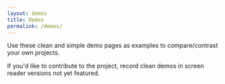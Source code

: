 ```yaml
---
layout: demos
title: Demos
permalink: /demos/
---
```


Use these clean and simple demo pages as examples to compare/contrast your own projects.

If you'd like to contribute to the project, record clean demos in screen reader versions not yet featured.